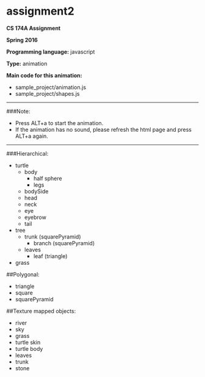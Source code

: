 # assignment2

**CS 174A Assignment**

**Spring 2016**

**Programming language:** javascript  

**Type:** animation

**Main code for this animation:**
 - sample_project/animation.js
 - sample_project/shapes.js

---

###Note:
 - Press ALT+a to start the animation.
 - If the animation has no sound, please refresh the html page and press ALT+a again.

---
###Hierarchical:
 - turtle
    - body
       - half sphere
       - legs
    - bodySide
    - head
    - neck
    - eye
    - eyebrow
    - tail
 - tree
    - trunk (squarePyramid)
       - branch (squarePyramid)
    - leaves
       - leaf (triangle)
 - grass


##Polygonal:
 - triangle
 - square
 - squarePyramid

##Texture mapped objects:
 - river
 - sky
 - grass
 - turtle skin
 - turtle body
 - leaves
 - trunk
 - stone
